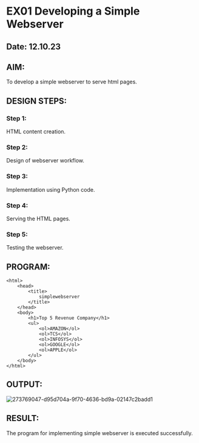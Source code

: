 # EX01 Developing a Simple Webserver
## Date: 12.10.23


## AIM:
To develop a simple webserver to serve html pages.

## DESIGN STEPS:
### Step 1: 
HTML content creation.

### Step 2:
Design of webserver workflow.

### Step 3:
Implementation using Python code.

### Step 4:
Serving the HTML pages.

### Step 5:
Testing the webserver.

## PROGRAM:
~~~
<html>
    <head>
        <title>
            simplewebserver
        </title>
    </head>
    <body>
        <h1>Top 5 Revenue Company</h1>
        <ul>
            <ol>AMAZON</ol>
            <ol>TCS</ol>
            <ol>INFOSYS</ol>
            <ol>GOOGLE</ol>
            <ol>APPLE</ol>
        </ul>
    </body>
</html>
~~~

## OUTPUT:
![273769047-d95d704a-9f70-4636-bd9a-02147c2badd1](https://github.com/jeeva078/simplewebserver/assets/147048597/9dd43161-1a70-4e2c-9e5b-12e701b427ad)


## RESULT:
The program for implementing simple webserver is executed successfully.

